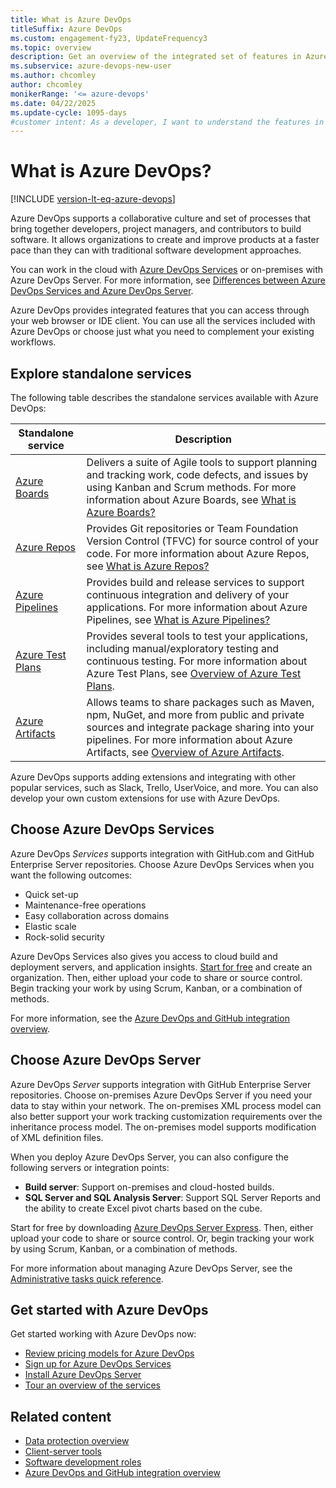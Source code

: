 ```yaml
---
title: What is Azure DevOps
titleSuffix: Azure DevOps
ms.custom: engagement-fy23, UpdateFrequency3
ms.topic: overview
description: Get an overview of the integrated set of features in Azure DevOps so you can plan, code, collaborate, and ship your applications faster.
ms.subservice: azure-devops-new-user
ms.author: chcomley
author: chcomley
monikerRange: '<= azure-devops'
ms.date: 04/22/2025
ms.update-cycle: 1095-days
#customer intent: As a developer, I want to understand the features in Azure DevOps so I can plan, code, collaborate, and ship my applications faster.
---
```


# What is Azure DevOps?

[!INCLUDE [version-lt-eq-azure-devops](../includes/version-lt-eq-azure-devops.md)]

Azure DevOps supports a collaborative culture and set of processes that bring together developers, project managers, and contributors to build software. It allows organizations to create and improve products at a faster pace than they can with traditional software development approaches.

You can work in the cloud with [Azure DevOps Services](services.md) or on-premises with Azure DevOps Server. For more information, see [Differences between Azure DevOps Services and Azure DevOps Server](about-azure-devops-services-tfs.md).

Azure DevOps provides integrated features that you can access through your web browser or IDE client. You can use all the services included with Azure DevOps or choose just what you need to complement your existing workflows.

## Explore standalone services

The following table describes the standalone services available with Azure DevOps:

|Standalone service |Description |
|-------------------|------------|
|[Azure Boards](https://azure.microsoft.com/products/devops/boards/) | Delivers a suite of Agile tools to support planning and tracking work, code defects, and issues by using Kanban and Scrum methods. For more information about Azure Boards, see [What is Azure Boards?](../boards/get-started/what-is-azure-boards.md) |
|[Azure Repos](https://azure.microsoft.com/products/devops/repos/) | Provides Git repositories or Team Foundation Version Control (TFVC) for source control of your code. For more information about Azure Repos, see [What is Azure Repos?](../repos/get-started/what-is-repos.md) |
|[Azure Pipelines](https://azure.microsoft.com/products/devops/pipelines/) | Provides build and release services to support continuous integration and delivery of your applications. For more information about Azure Pipelines, see [What is Azure Pipelines?](../pipelines/get-started/what-is-azure-pipelines.md) |
|[Azure Test Plans](https://azure.microsoft.com/products/devops/test-plans/) | Provides several tools to test your applications, including manual/exploratory testing and continuous testing. For more information about Azure Test Plans, see [Overview of Azure Test Plans](../test/overview.md). |
|[Azure Artifacts](https://azure.microsoft.com/products/devops/artifacts/) | Allows teams to share packages such as Maven, npm, NuGet, and more from public and private sources and integrate package sharing into your pipelines. For more information about Azure Artifacts, see [Overview of Azure Artifacts](../pipelines/artifacts/artifacts-overview.md). |

Azure DevOps supports adding extensions and integrating with other popular services, such as Slack, Trello, UserVoice, and more. You can also develop your own custom extensions for use with Azure DevOps.  

## Choose Azure DevOps Services

Azure DevOps *Services* supports integration with GitHub.com and GitHub Enterprise Server repositories. Choose Azure DevOps Services when you want the following outcomes:

- Quick set-up
- Maintenance-free operations
- Easy collaboration across domains
- Elastic scale
- Rock-solid security

Azure DevOps Services also gives you access to cloud build and deployment servers, and application insights. [Start for free](sign-up-invite-teammates.md) and create an organization. Then, either upload your code to share or source control. Begin tracking your work by using Scrum, Kanban, or a combination of methods.

For more information, see the [Azure DevOps and GitHub integration overview](../cross-service/github-integration.md).

## Choose Azure DevOps Server

Azure DevOps *Server* supports integration with GitHub Enterprise Server repositories. Choose on-premises Azure DevOps Server if you need your data to stay within your network. The on-premises XML process model can also better support your work tracking customization requirements over the inheritance process model. The on-premises model supports modification of XML definition files.

When you deploy Azure DevOps Server, you can also configure the following servers or integration points:

- **Build server**: Support on-premises and cloud-hosted builds.
- **SQL Server and SQL Analysis Server**: Support SQL Server Reports and the ability to create Excel pivot charts based on the cube.

Start for free by downloading [Azure DevOps Server Express](https://go.microsoft.com/fwlink/?LinkId=2041269&clcid=0x409). Then, either upload your code to share or source control. Or, begin tracking your work by using Scrum, Kanban, or a combination of methods.

For more information about managing Azure DevOps Server, see the [Administrative tasks quick reference](/azure/devops/server/admin/admin-quick-ref).

## Get started with Azure DevOps

Get started working with Azure DevOps now:

- [Review pricing models for Azure DevOps](https://azure.microsoft.com/pricing/details/devops/azure-devops-services/)
- [Sign up for Azure DevOps Services](sign-up-invite-teammates.md)
- [Install Azure DevOps Server](/azure/devops/server/install/single-server)
- [Tour an overview of the services](services.md)

## Related content

- [Data protection overview](../organizations/security/data-protection.md)
- [Client-server tools](tools.md)
- [Software development roles](roles.md)
- [Azure DevOps and GitHub integration overview](../cross-service/github-integration.md)